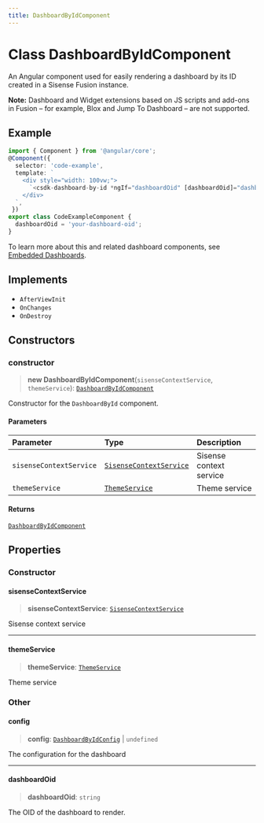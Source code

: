 ```yaml
---
title: DashboardByIdComponent
---
```


# Class DashboardByIdComponent <Badge type="fusionEmbed" text="Fusion Embed" />

An Angular component used for easily rendering a dashboard by its ID created in a Sisense Fusion instance.

**Note:** Dashboard and Widget extensions based on JS scripts and add-ons in Fusion – for example, Blox and Jump To Dashboard – are not supported.

## Example

```ts
import { Component } from '@angular/core';
@Component({
  selector: 'code-example',
  template: `
    <div style="width: 100vw;">
      `<csdk-dashboard-by-id *ngIf="dashboardOid" [dashboardOid]="dashboardOid" />` 
    </div>
  `,
 })
export class CodeExampleComponent {
  dashboardOid = 'your-dashboard-oid';
}
```

To learn more about this and related dashboard components,
see [Embedded Dashboards](/guides/sdk/guides/dashboards/index.html).

## Implements

- `AfterViewInit`
- `OnChanges`
- `OnDestroy`

## Constructors

### constructor

> **new DashboardByIdComponent**(`sisenseContextService`, `themeService`): [`DashboardByIdComponent`](class.DashboardByIdComponent.md)

Constructor for the `DashboardById` component.

#### Parameters

| Parameter | Type | Description |
| :------ | :------ | :------ |
| `sisenseContextService` | [`SisenseContextService`](../contexts/class.SisenseContextService.md) | Sisense context service |
| `themeService` | [`ThemeService`](../contexts/class.ThemeService.md) | Theme service |

#### Returns

[`DashboardByIdComponent`](class.DashboardByIdComponent.md)

## Properties

### Constructor

#### sisenseContextService

> **sisenseContextService**: [`SisenseContextService`](../contexts/class.SisenseContextService.md)

Sisense context service

***

#### themeService

> **themeService**: [`ThemeService`](../contexts/class.ThemeService.md)

Theme service

### Other

#### config

> **config**: [`DashboardByIdConfig`](../interfaces/interface.DashboardByIdConfig.md) \| `undefined`

The configuration for the dashboard

***

#### dashboardOid

> **dashboardOid**: `string`

The OID of the dashboard to render.
